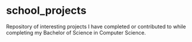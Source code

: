 # school_projects
Repository of interesting projects I have completed or contributed to while completing my Bachelor of Science in Computer Science.

